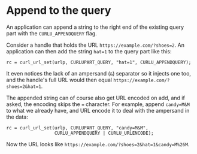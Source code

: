 # Append to the query

An application can append a string to the right end of the existing query part
with the `CURLU_APPENDQUERY` flag.

Consider a handle that holds the URL `https://example.com/?shoes=2`. An
application can then add the string `hat=1` to the query part like this:

    rc = curl_url_set(urlp, CURLUPART_QUERY, "hat=1", CURLU_APPENDQUERY);

It even notices the lack of an ampersand (`&`) separator so it injects one
too, and the handle's full URL would then equal
`https://example.com/?shoes=2&hat=1`.

The appended string can of course also get URL encoded on add, and if asked,
the encoding skips the `=` character. For example, append `candy=M&M` to what
we already have, and URL encode it to deal with the ampersand in the data:

    rc = curl_url_set(urlp, CURLUPART_QUERY, "candy=M&M",
                      CURLU_APPENDQUERY | CURLU_URLENCODE);

Now the URL looks like `https://example.com/?shoes=2&hat=1&candy=M%26M`.
